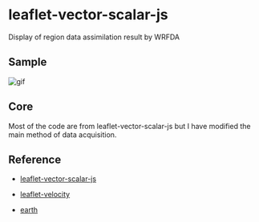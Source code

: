 # leaflet-vector-scalar-js

Display of region data assimilation result by WRFDA


## Sample
![gif](visualization-wrf/animation.gif)

## Core

Most of the code are from leaflet-vector-scalar-js but I have modified the main method of data acquisition.



## Reference

+ [leaflet-vector-scalar-js](https://github.com/AmarsDing/leaflet-vector-scalar-js)

+ [leaflet-velocity](https://github.com/danwild/leaflet-velocity)

+ [earth](https://github.com/cambecc/earth)





